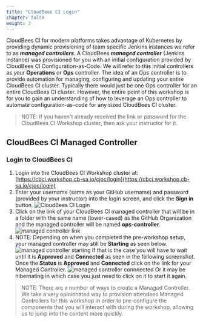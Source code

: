 ```yaml
---
title: "CloudBees CI Login"
chapter: false
weight: 3
--- 
```


CloudBees CI for modern platforms takes advantage of Kubernetes by providing dynamic provisioning of team specific Jenkins instances we refer to as ***managed controllers***. A CloudBees ***managed controller*** (Jenkins instance) was provisioned for you with an initial configuration provided by CloudBees CI Configuration-as-Code. We will refer to this initial controllers as your **Operations** or **Ops** controller. The idea of an Ops controller is to provide automation for managing, configuring and updating your entire CloudBees CI cluster. Typically there would just be one Ops controller for an entire CloudBees CI cluster. However, the entire point of this workshop is for you to gain an understanding of how to leverage an Ops controller to automate configuration-as-code for any sized CloudBees CI cluster.

>NOTE: If you haven't already received the link or password for the CloudBees CI Workshop cluster, then ask your instructor for it.

## CloudBees CI Managed Controller

### Login to CloudBees CI

1. Login into the CloudBees CI Workshop cluster at: [https://cbci.workshop.cb-sa.io/cjoc/login](https://cbci.workshop.cb-sa.io/cjoc/login) 
2. Enter your username (same as your GitHub username) and password (provided by your instructor) into the login screen, and click the **Sign in** button. ![CloudBees CI Login](setup-login.png?width=40pc)
3. Click on the link of your CloudBees CI managed controller that will be in a folder with the same name (lower-cased) as the GitHub Organization and the managed controller will be named **ops-controller**. ![managed controller link](managed-controller-link.png?width=70pc) 
4. NOTE: Depending on when you completed the pre-workshop setup, your managed controller may still be **Starting** as seen below. ![managed controller starting](starting.png?width=60pc) 
If that is the case you will have to wait until it is **Approved** and **Connected** as seen in the following screenshot. Once the **Status** is **Approved** and **Connected** click on the link for your Managed Controller. ![managed controller connnected](mc-connected.png?width=60pc)  Or it may be hibernating in which case you just need to click on it to start it again.

>NOTE: There are a number of ways to create a Managed Controller. We take a very opinionated way to provision attendees Managed Controllers for this workshop in order to pre-configure the components that you will interact with during the workshop, allowing us to jump into the content more quickly.

